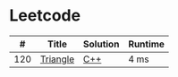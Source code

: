 # Leetcode

| # | Title | Solution | Runtime |
|---| ----- | -------- | ------- |
|120|[ Triangle](https://leetcode.com/problems/triangle/)|[C++](./solutions/120.%20Triangle.cpp)|4 ms|
